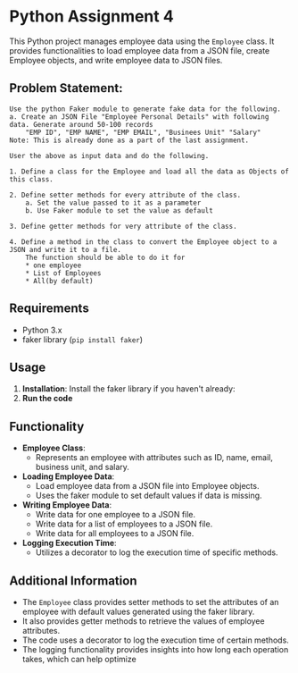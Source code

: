 # Python Assignment 4
This Python project manages employee data using the `Employee` class. It provides functionalities to load employee data from a JSON file, create Employee objects, and write employee data to JSON files.

##  Problem Statement:
    Use the python Faker module to generate fake data for the following.
	a. Create an JSON File "Employee Personal Details" with following data. Generate around 50-100 records
		"EMP ID", "EMP NAME", "EMP EMAIL", "Businees Unit" "Salary"
    Note: This is already done as a part of the last assignment.

    User the above as input data and do the following.

    1. Define a class for the Employee and load all the data as Objects of this class.

    2. Define setter methods for every attribute of the class.
        a. Set the value passed to it as a parameter
        b. Use Faker module to set the value as default
    
    3. Define getter methods for very attribute of the class.
    
    4. Define a method in the class to convert the Employee object to a JSON and write it to a file.
        The function should be able to do it for 
        * one employee
        * List of Employees 
        * All(by default)

## Requirements
- Python 3.x
- faker library (`pip install faker`)

## Usage
1. **Installation**: Install the faker library if you haven't already:
2. **Run the code**

## Functionality
- **Employee Class**: 
    - Represents an employee with attributes such as ID, name, email, business unit, and salary.
- **Loading Employee Data**: 
    - Load employee data from a JSON file into Employee objects.
    - Uses the faker module to set default values if data is missing.
- **Writing Employee Data**:
    - Write data for one employee to a JSON file.
    - Write data for a list of employees to a JSON file.
    - Write data for all employees to a JSON file.
- **Logging Execution Time**:
    - Utilizes a decorator to log the execution time of specific methods.

## Additional Information
- The `Employee` class provides setter methods to set the attributes of an employee with default values generated using the faker library.
- It also provides getter methods to retrieve the values of employee attributes.
- The code uses a decorator to log the execution time of certain methods.
- The logging functionality provides insights into how long each operation takes, which can help optimize